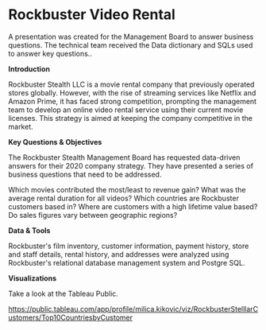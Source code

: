   <h1> Rockbuster Video Rental</h1>    
    <p>A presentation was created for the Management Board to answer business questions. The technical team received the Data dictionary and SQLs used to answer key questions..</p>
<b>Introduction</b>
<p>Rockbuster Stealth LLC is a movie rental company that previously operated stores globally. However, with the rise of streaming services like Netflix and Amazon Prime, it has faced strong competition, prompting the management team to develop an online video rental service using their current movie licenses. This strategy is aimed at keeping the company competitive in the market.</p>

<b>Key Questions &amp; Objectives</b>
<p>The Rockbuster Stealth Management Board has requested data-driven answers for their 2020 company strategy. They have presented a series of business questions that need to be addressed.</p>
<p>Which movies contributed the most/least to revenue gain?
What was the average rental duration for all videos?
Which countries are Rockbuster customers based in?
Where are customers with a high lifetime value based?
Do sales figures vary between geographic regions?</p>
<b>Data &amp; Tools</b>
<p>Rockbuster&#39;s film inventory, customer information, payment history, store and staff details, rental history, and addresses were analyzed using Rockbuster&#39;s relational database management system and Postgre SQL.</p>
<b>Visualizations</b>
<p>Take a look at the Tableau Public.</p>
<p><a href="https://public.tableau.com/app/profile/milica.kikovic/viz/RockbusterStelllarCustomers/Top10CountriesbyCustomer">https://public.tableau.com/app/profile/milica.kikovic/viz/RockbusterStelllarCustomers/Top10CountriesbyCustomer</a></p>
